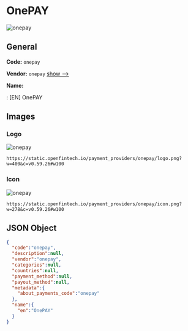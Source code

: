 
# OnePAY 
![onepay](https://static.openfintech.io/payment_providers/onepay/logo.png?w=400&c=v0.59.26#w100)  

## General 
 
**Code:** `onepay` 
 
**Vendor:** `onepay` [show -->](/vendors/onepay/) 
 
**Name:** 
 
:	[EN] OnePAY 
 

## Images 

### Logo 
 
![onepay](https://static.openfintech.io/payment_providers/onepay/logo.png?w=400&c=v0.59.26#w100)  

```
https://static.openfintech.io/payment_providers/onepay/logo.png?w=400&c=v0.59.26#w100
```  

### Icon 
 
![onepay](https://static.openfintech.io/payment_providers/onepay/icon.png?w=278&c=v0.59.26#w100)  

```
https://static.openfintech.io/payment_providers/onepay/icon.png?w=278&c=v0.59.26#w100
```  

## JSON Object 

```json
{
  "code":"onepay",
  "description":null,
  "vendor":"onepay",
  "categories":null,
  "countries":null,
  "payment_method":null,
  "payout_method":null,
  "metadata":{
    "about_payments_code":"onepay"
  },
  "name":{
    "en":"OnePAY"
  }
}
```  

